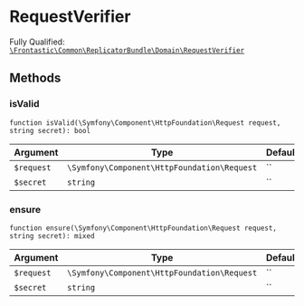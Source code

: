 #  RequestVerifier

Fully Qualified: [`\Frontastic\Common\ReplicatorBundle\Domain\RequestVerifier`](../../../../src/php/ReplicatorBundle/Domain/RequestVerifier.php)




## Methods

### isValid

`function isValid(\Symfony\Component\HttpFoundation\Request request, string secret): bool`






Argument|Type|Default|Description
--------|----|-------|-----------
`$request`|`\Symfony\Component\HttpFoundation\Request`|``|
`$secret`|`string`|``|

### ensure

`function ensure(\Symfony\Component\HttpFoundation\Request request, string secret): mixed`






Argument|Type|Default|Description
--------|----|-------|-----------
`$request`|`\Symfony\Component\HttpFoundation\Request`|``|
`$secret`|`string`|``|

